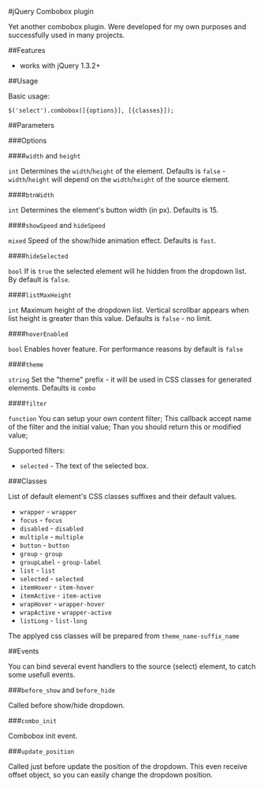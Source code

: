 #jQuery Combobox plugin

Yet another combobox plugin. Were developed for my own purposes and successfully used in many projects.

##Features

* works with jQuery 1.3.2+

##Usage

Basic usage:

    $('select').combobox([{options}], [{classes}]);

##Parameters

###Options

####`width` and `height`

`int` Determines the `width`/`height` of the element. Defaults is `false` - `width`/`height` will depend on the `width`/`height` of the source element. 

####`btnWidth`

`int` Determines the element's button width (in px). Defaults is 15.

####`showSpeed` and `hideSpeed`

`mixed` Speed of the show/hide animation effect. Defaults is `fast`.

####`hideSelected`

`bool` If is `true` the selected element will he hidden from the dropdown list. By default is `false`.

####`listMaxHeight`

`int` Maximum height of the dropdown list. Vertical scrollbar appears when list height is greater than this value. Defaults is `false` - no limit.

####`hoverEnabled`

`bool` Enables hover feature. For performance reasons by default is `false`

####`theme`

`string` Set the "theme" prefix - it will be used in CSS classes for generated elements. Defaults is `combo`

####`filter`

`function` You can setup your own content filter; This callback accept name of the filter and the initial value;
Than you should return this or modified value;

Supported filters:
* `selected` - The text of the selected box.

###Classes

List of default element's CSS classes suffixes and their default values.

* `wrapper` - `wrapper`
* `focus` - `focus`
* `disabled` - `disabled`
* `multiple` - `multiple`
* `button` - `button`
* `group` - `group`
* `groupLabel` - `group-label`
* `list` - `list`
* `selected` - `selected`
* `itemHover` - `item-hover`
* `itemActive` - `item-active` 
* `wrapHover` - `wrapper-hover`
* `wrapActive` - `wrapper-active`
* `listLong` - `list-long`

The applyed css classes will be prepared from `theme_name-suffix_name`

##Events

You can bind several event handlers to the source (select) element, to catch some usefull events.

###`before_show` and `before_hide`

Called before show/hide dropdown.

###`combo_init`

Combobox init event.

###`update_position`

Called just before update the position of the dropdown. This even receive offset object, so you can easily change the dropdown position.